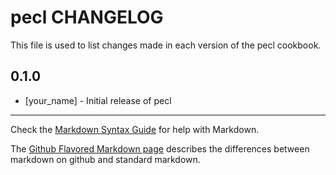 pecl CHANGELOG
==============

This file is used to list changes made in each version of the pecl cookbook.

0.1.0
-----
- [your_name] - Initial release of pecl

- - -
Check the [Markdown Syntax Guide](http://daringfireball.net/projects/markdown/syntax) for help with Markdown.

The [Github Flavored Markdown page](http://github.github.com/github-flavored-markdown/) describes the differences between markdown on github and standard markdown.

